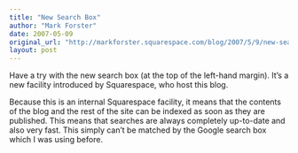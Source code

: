```yaml
---
title: "New Search Box"
author: "Mark Forster"
date: 2007-05-09
original_url: "http://markforster.squarespace.com/blog/2007/5/9/new-search-box.html"
layout: post
---
```


Have a try with the new search box (at the top of the left-hand margin). It’s a new facility introduced by Squarespace, who host this blog.

Because this is an internal Squarespace facility, it means that the contents of the blog and the rest of the site can be indexed as soon as they are published. This means that searches are always completely up-to-date and also very fast. This simply can’t be matched by the Google search box which I was using before.
